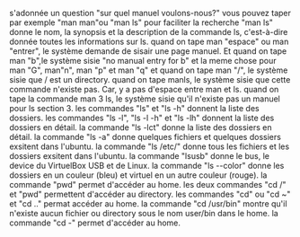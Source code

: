 s'adonnée un question "sur quel manuel voulons-nous?"
vous pouvez taper par exemple "man man"ou "man ls"
pour faciliter la recherche
"man ls" donne le nom, la synopsis et la description de la commande ls, c'est-à-dire donnée toutes les informations sur ls.
quand on tape man "espace" ou man "entrer", le système demande de sisair une page manuel. Et quand on tape man "b",le système sisie "no manual entry for b" et la meme chose pour man "G", man"n", man "p" et man "q" et quand on tape man "/", le système sisie que / est un directory.
quand on tape manls, le système sisie que cette commande n'existe pas. Car, y a pas d'espace entre man et ls.
quand on tape la commande man 3 ls, le système sisie qu'il n'existe pas un manuel pour ls section 3.
les commandes "ls" et "ls -h" donnent la liste des dossiers.
les commandes "ls -l", "ls -l -h" et "ls -lh" donnent la liste des dossiers en détail.
la commande "ls -lct" donne la liste des dossiers en détail.
la commande "ls -a" donne quelques fichiers et quelques dossiers exsitent dans l'ubuntu.
la commande "ls /etc/" donne tous les fichiers et les dossiers exsitent dans l'ubuntu.
la commande "lsusb" donne le bus, le device du VirtuelBox USB et de Linux.
la commande "ls --color" donne les dossiers en un couleur (bleu) et virtuel en un autre couleur (rouge).
la commande "pwd" permet d'accéder au home.
les deux commandes "cd /"  et "pwd" permettent d'accéder au directory.
les commandes "cd" ou "cd ~" et "cd .." permat accéder au home.
la commande "cd /usr/bin" montre qu'il n'existe aucun fichier ou directory sous le nom user/bin dans le home.
la commande "cd -" permet d'accéder au home.

